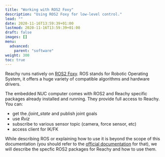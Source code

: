 ```yaml
---
title: "Working with ROS2 Foxy"
description: "Using ROS2 Foxy for low-level control."
lead: ""
date: 2020-11-16T13:59:39+01:00
lastmod: 2020-11-16T13:59:39+01:00
draft: false
images: []
menu:
  advanced:
    parent: "software"
weight: 300
toc: true
---
```


Reachy runs natively on [ROS2 Foxy](https://docs.ros.org/en/foxy/index.html). ROS stands for Robotic Operating System, it offers a huge variety of compatible algorithms and hardware drivers.

The embedded NUC computer comes with ROS2 and Reachy specific packages already installed and running. They provide full access to Reachy. You can:
- get the */joint_state* and publish joint goals
- use *Rviz*
- subscribe to various sensor topic (camera, force sensor, etc)
- access client for IK/FK

While describing ROS or explaining how to use it is beyond the scope of this documentation (you should refer to the [official documentation](https://docs.ros.org/en/foxy/index.html) for that), we will describe the specfic ROS2 packages for Reachy and how to use them.